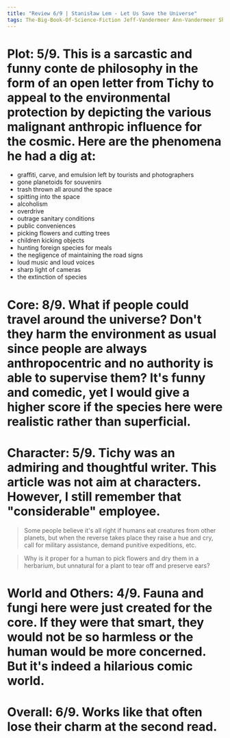 ```yaml
---
title: "Review 6/9 | Stanisław Lem - Let Us Save the Universe"
tags: The-Big-Book-Of-Science-Fiction Jeff-Vandermeer Ann-Vandermeer Short-Story Novelette Science-Fiction 1921-2002 1971
---
```


# Plot: 5/9. This is a sarcastic and funny conte de philosophy in the form of an open letter from Tichy to appeal to the environmental protection by depicting the various malignant anthropic influence for the cosmic. Here are the phenomena he had a dig at:
+ graffiti, carve, and emulsion left by tourists and photographers
+ gone planetoids for souvenirs
+ trash thrown all around the space
+ spitting into the space 
+ alcoholism
+ overdrive
+ outrage sanitary conditions
+ public conveniences
+ picking flowers and cutting trees
+ children kicking objects 
+ hunting foreign species for meals
+ the negligence of maintaining the road signs
+ loud music and loud voices
+ sharp light of cameras
+ the extinction of species


# Core: 8/9. What if people could travel around the universe? Don't they harm the environment as usual since people are always anthropocentric and no authority is able to supervise them? It's funny and comedic, yet I would give a higher score if the species here were realistic rather than superficial.



# Character: 5/9. Tichy was an admiring and thoughtful writer. This article was not aim at characters. However, I still remember that "considerable" employee.
> Some people believe it's all right if humans eat creatures from other planets, but when the reverse takes place they raise a hue and cry, call for military assistance, demand punitive expeditions, etc.

> Why is it proper for a human to pick flowers and dry them in a herbarium, but unnatural for a plant to tear off and preserve ears?

# World and Others: 4/9. Fauna and fungi here were just created for the core. If they were that smart, they would not be so harmless or the human would be more concerned. But it's indeed a hilarious  comic world.



# Overall: 6/9. Works like that often lose their charm at the second read.



